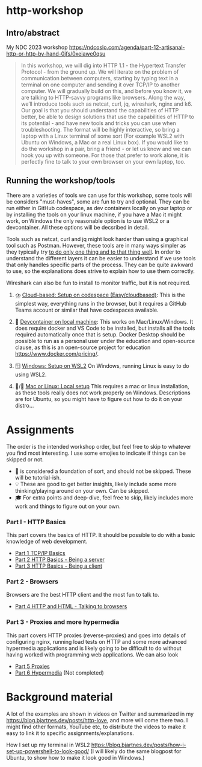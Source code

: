 # http-workshop
## Intro/abstract

My NDC 2023 workshop https://ndcoslo.com/agenda/part-12-artisanal-http-or-http-by-hand-0jfs/0xeiawe0qsu

> In this workshop, we will dig into HTTP 1.1 - the Hypertext Transfer Protocol - from the ground up. We will iterate on the problem of communication between computers, 
> starting by typing text in a terminal on one computer and sending it over TCP/IP to another computer. We will gradually build on this, and before you know it, we are 
> talking to HTTP-savvy programs like browsers. Along the way, we’ll introduce tools such as netcat, curl, jq, wireshark, nginx and k6. Our goal is that you should 
> understand the capabilities of HTTP better, be able to design solutions that use the capabilities of HTTP to its potential - and have new tools and tricks you can use 
> when troubleshooting. The format will be highly interactive, so bring a laptop with a Linux terminal of some sort (For example WSL2 with Ubuntu on Windows, a Mac or a 
> real Linux box). If you would like to do the workshop in a pair, bring a friend - or let us know and we can hook you up with someone. For those that prefer to work 
> alone, it is perfectly fine to talk to your own browser on your own laptop, too.

## Running the workshop/tools
There are a varieties of tools we can use for this workshop, some tools will be considers "must-haves", some are fun to try and optional.
They can be run either in GitHub codespace, as dev containers locally on your laptop or by installing the tools on your linux machine, if you have a Mac it might work, on Windows the only reasonable option is to use WSL2 or a devcontainer. All these options will be decsribed in detail.

Tools such as netcat, curl and jq might look harder than using a graphical tool such as Postman. However, these tools are in many ways simpler as they typically try [to do only one thing and to that thing well](https://en.wikipedia.org/wiki/Unix_philosophy). In order to understand the different
layers it can be easier to understand if we use tools that only handles specific parts of the process. They can be quite awkward to use, so the explanations does strive to explain how to use them correctly.

Wireshark can also be fun to install to monitor traffic, but it is not required.

1. ⛈️ [Cloud-based: Setup on codespace (Easy/cloudbased)](setup_descriptions/setup_codespace.md):
This is the simplest way, everything runs in the browser, but it requires a GitHub Teams account or similar that
have codespaces available.

2. 🐋 [Devcontainer on local machine](setup_descriptions/setup_devcontainer.md): This works on Mac/Linux/Windows. It does require docker and VS Code to be installed, but installs all the tools required automatically once that is setup. Docker Desktop should be possible to run as a personal user under the education and open-source clause, as this is an open-source project for education https://www.docker.com/pricing/. 

3. 🪟 [Windows: Setup on WSL2](setup_descriptions/setup_wsl.md)
On Windows, running Linux is easy to do using WSL2.


4. 🍎/🐧 [Mac or Linux: Local setup](setup_descriptions/setup_linuxmac.md)
This requires a mac or linux installation, as these tools really does not work properly on Windows.
Descriptions are for Ubuntu, so you might have to figure out how to do it on your distro...

# Assignments
The order is the intended workshop order, but feel free to skip to whatever you find most interesting. 
I use some emojies to indicate if things can be skipped or not.
- 🧱 is considered a foundation of sort, and should not be skipped. These will be tutorial-ish.
- 💡 These are good to get better insights, likely include some more thinking/playing around on your own. Can be skipped.
- 🎓 For extra points and deep-dive, feel free to skip, likely includes more work and things to figure out on your own.

### Part I - HTTP Basics
This part covers the basics of HTTP. It should be possible to do with a basic knowledge of web development. 

- [Part 1 TCP/IP Basics](assignments/part_1_tcpip/tcp.md)
- [Part 2 HTTP Basics - Being a server](assignments/part_2_being_a_server/http_server_basics.md)
- [Part 3 HTTP Basics - Being a client](assignments/part_3_being_a_client/http_basics.md)

### Part 2 - Browsers
Browsers are the best HTTP client and the most fun to talk to.

- [Part 4 HTTP and HTML - Talking to browsers](assignments/part_4_browsers/html.md)

### Part 3 - Proxies and more hypermedia 

This part covers HTTP proxies (reverse-proxies) and goes into details of configuring nginx, running load tests on HTTP and
some more advanced hypermedia applications and is likely going to be difficult to do without having worked
with programming web applications. 
We can also look 

- [Part 5 Proxies](assignments/part_5_proxies/proxies.md)
- [Part 6 Hypermedia](assignments/part_6_hypermedia/hypermedia.md) (Not completed)


# Background material

A lot of the examples are shown in videos on Twitter and summarized in my https://blog.bjartnes.dev/posts/http-love, and more will come there two. I might find other formats, YouTube etc, to distribute the videos to make it easy to link it to specific assignments/explanations.

How I set up my terminal in WSL2 https://blog.bjartnes.dev/posts/how-i-set-up-powershell-to-look-good/
(I will likely do the same blogpost for Ubuntu, to show how to make it look good in Windows.)
